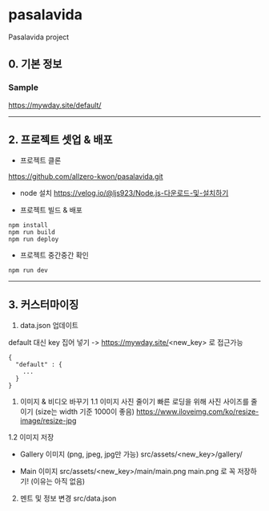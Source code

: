 # pasalavida
Pasalavida project

## 0. 기본 정보
### Sample
https://mywday.site/default/

--- 

## 2. 프로젝트 셋업 & 배포
- 프로젝트 클론

https://github.com/allzero-kwon/pasalavida.git

- node 설치
https://velog.io/@ljs923/Node.js-다운로드-및-설치하기

- 프로젝트 빌드 & 배포  

```
npm install 
npm run build
npm run deploy
```

- 프로젝트 중간중간 확인 

```
npm run dev
```

---

## 3. 커스터마이징 

1. data.json 업데이트 

default 대신 key 집어 넣기 -> https://mywday.site/<new_key> 로 접근가능 
```
{
  "default" : {
    ...
  }
}
```



1. 이미지 & 비디오 바꾸기 
1.1 이미지 사진 줄이기 
빠른 로딩을 위해 사진 사이즈를 줄이기 (size는 width 기준 1000이 좋음)
https://www.iloveimg.com/ko/resize-image/resize-jpg

1.2 이미지 저장
- Gallery 이미지 (png, jpeg, jpg만 가능)
src/assets/<new_key>/gallery/ 

- Main 이미지 
src/assets/<new_key>/main/main.png
main.png 로 꼭 저장하기! (이유는 아직 없음)



2. 멘트 및 정보 변경
src/data.json 



